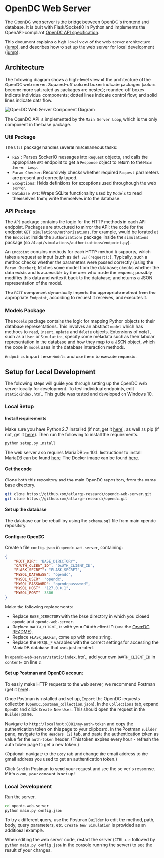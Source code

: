 # OpenDC Web Server

The OpenDC web server is the bridge between OpenDC's frontend and database. It is built with Flask/SocketIO in Python and implements the OpenAPI-compliant [OpenDC API specification](https://github.com/atlarge-research/opendc/blob/master/opendc-api-spec.json).

This document explains a high-level view of the web server architecture ([jump](#architecture)), and describes how to set up the web server for local development ([jump](#setup-for-local-development)).

## Architecture

The following diagram shows a high-level view of the architecture of the OpenDC web server. Squared-off colored boxes indicate packages (colors become more saturated as packages are nested); rounded-off boxes indicate individual components; dotted lines indicate control flow; and solid lines indicate data flow.

![OpenDC Web Server Component Diagram](https://raw.githubusercontent.com/atlarge-research/opendc-web-server/master/images/opendc-web-server-component-diagram.png)

The OpenDC API is implemented by the `Main Server Loop`, which is the only component in the base package.

### Util Package

The `Util` package handles several miscellaneous tasks:

* `REST`: Parses SockerIO messages into `Request` objects, and calls the appropriate `API` endpoint to get a `Response` object to return to the `Main Server Loop`.
* `Param Checker`: Recursively checks whether required `Request` parameters are present and correctly typed.
* `Exceptions`: Holds definitions for exceptions used throughough the web server.
* `Database API`: Wraps SQLite functionality used by `Models` to read themselves from/ write themselves into the database.

### API Package

The `API` package contains the logic for the HTTP methods in each API endpoint. Packages are structured to mirror the API: the code for the endpoint `GET simulations/authorizations`, for example, would be located at the `Endpoint` inside the `authorizations` package, inside the `simulations` package (so at `api/simulations/authorizations/endpoint.py`).

An `Endpoint` contains methods for each HTTP method it supports, which takes a request as input (such as `def GET(request):`). Typically, such a method checks whether the parameters were passed correctly (using the `Param Checker`); fetches some model from the database; checks whether the data exists and is accessible by the user who made the request; possibly modifies this data and writes it back to the database; and returns a JSON representation of the model.

The `REST` component dynamically imports the appropriate method from the appropriate `Endpoint`, according to request it receives, and executes it.

### Models Package

The `Models` package contains the logic for mapping Python objects to their database representations. This involves an abstract `model` which has methods to `read`, `insert`, `update` and `delete` objects. Extensions of `model`, such as a `User` or `Simulation`, specify some metadata such as their tabular representation in the database and how they map to a JSON object, which the code in `model` uses in the database interaction methods.

`Endpoint`s import these `Models` and use them to execute requests.

## Setup for Local Development

The following steps will guide you through setting up the OpenDC web server locally for development. To test individual endpoints, edit `static/index.html`. This guide was tested and developed on Windows 10.

### Local Setup

#### Install requirements

Make sure you have Python 2.7 installed (if not, get it [here](https://www.python.org/)), as well as pip (if not, get it [here](https://pip.pypa.io/en/stable/installing/)). Then run the following to install the requirements.

```bash
python setup.py install
```

The web server also requires MariaDB >= 10.1. Instructions to install MariaDB can be found [here](https://mariadb.com/kb/en/mariadb/getting-installing-and-upgrading-mariadb/). The Docker image can be found [here](https://hub.docker.com/_/mariadb/). 

#### Get the code

Clone both this repository and the main OpenDC repository, from the same base directory.

```bash
git clone https://github.com/atlarge-research/opendc-web-server.git
git clone https://github.com/atlarge-research/opendc.git
```

#### Set up the database

The database can be rebuilt by using the `schema.sql` file from main opendc repository. 

#### Configure OpenDC

Create a file `config.json` in `opendc-web-server`, containing:

```json
{
	"ROOT_DIR": "BASE_DIRECTORY",
	"OAUTH_CLIENT_ID": "OAUTH_CLIENT_ID",
	"FLASK_SECRET": "FLASK_SECRET",
	"MYSQL_DATABASE": "opendc",
	"MYSQL_USER": "opendc",
	"MYSQL_PASSWORD": "opendcpassword",
	"MYSQL_HOST": "127.0.0.1",
	"MYSQL_PORT": 3306
}
```

Make the following replacements:
* Replace `BASE_DIRECTORY` with the base directory in which you cloned `opendc` and `opendc-web-server`.
* Replace `OAUTH_CLIENT_ID` with your OAuth client ID (see the [OpenDC README](https://github.com/atlarge-research/opendc#preamble)).
* Replace `FLASK_SECRET`, come up with some string.
* Replace the `MYSQL_*` variables with the correct settings for accessing the MariaDB database that was just created. 

In `opendc-web-server/static/index.html`, add your own `OAUTH_CLIENT_ID` in `content=` on line `2`.

#### Set up Postman and OpenDC account

To easily make HTTP requests to the web server, we recommend Postman (get it [here](https://www.getpostman.com/)).

Once Postman is installed and set up, `Import` the OpenDC requests collection (`OpenDC.postman_collection.json`). In the `Collections` tab, expand `OpenDC` and click `Create New User`. This should open the request in the `Builder` pane.

Navigate to `http://localhost:8081/my-auth-token` and copy the authentication token on this page to your clipboard. In the Postman `Builder` pane, navigate to the `Headers (2)` tab, and paste the authentication token as value for the `auth-token` header. (This token expires every hour - refresh the auth token page to get a new token.) 

(Optional: navigate to the `Body` tab and change the email address to the gmail address you used to get an authentication token.)

Click `Send` in Postman to send your request and see the server's response. If it's a `200`, your account is set up!

### Local Development

Run the server.

```bash
cd opendc-web-server
python main.py config.json
```

To try a different query, use the Postman `Builder` to edit the method, path, body, query parameters, etc. `Create New Simulation` is provided as an additional example.

When editing the web server code, restart the server (`CTRL` + `c` followed by `python main.py config.json` in the console running the server) to see the result of your changes.
